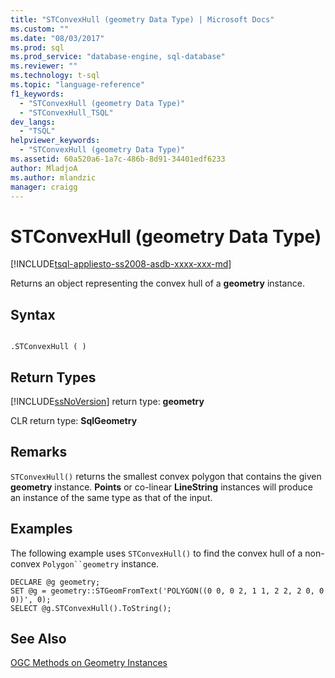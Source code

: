 ```yaml
---
title: "STConvexHull (geometry Data Type) | Microsoft Docs"
ms.custom: ""
ms.date: "08/03/2017"
ms.prod: sql
ms.prod_service: "database-engine, sql-database"
ms.reviewer: ""
ms.technology: t-sql
ms.topic: "language-reference"
f1_keywords: 
  - "STConvexHull (geometry Data Type)"
  - "STConvexHull_TSQL"
dev_langs: 
  - "TSQL"
helpviewer_keywords: 
  - "STConvexHull (geometry Data Type)"
ms.assetid: 60a520a6-1a7c-486b-8d91-34401edf6233
author: MladjoA
ms.author: mlandzic 
manager: craigg
---
```

# STConvexHull (geometry Data Type)
[!INCLUDE[tsql-appliesto-ss2008-asdb-xxxx-xxx-md](../../includes/tsql-appliesto-ss2008-asdb-xxxx-xxx-md.md)]

Returns an object representing the convex hull of a **geometry** instance.
  
## Syntax  
  
```  
  
.STConvexHull ( )  
```  
  
## Return Types  
 [!INCLUDE[ssNoVersion](../../includes/ssnoversion-md.md)] return type: **geometry**  
  
 CLR return type: **SqlGeometry**  
  
## Remarks  
 `STConvexHull()` returns the smallest convex polygon that contains the given **geometry** instance. **Points** or co-linear **LineString** instances will produce an instance of the same type as that of the input.  
  
## Examples  
 The following example uses `STConvexHull()` to find the convex hull of a non-convex `Polygon``geometry` instance.  
  
```  
DECLARE @g geometry;  
SET @g = geometry::STGeomFromText('POLYGON((0 0, 0 2, 1 1, 2 2, 2 0, 0 0))', 0);  
SELECT @g.STConvexHull().ToString();  
```  
  
## See Also  
 [OGC Methods on Geometry Instances](../../t-sql/spatial-geometry/ogc-methods-on-geometry-instances.md)  
  
  

